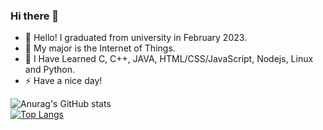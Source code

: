 ### Hi there 👋

- 💬 Hello! I graduated from university in February 2023.
- 🌱 My major is the Internet of Things.
- 🤔 I Have Learned C, C++, JAVA, HTML/CSS/JavaScript, Nodejs, Linux and Python.
- ⚡ Have a nice day!

![Anurag's GitHub stats](https://github-readme-stats.vercel.app/api?username=skt4253&show_icons=true&theme=radical)
<br />
[![Top Langs](https://github-readme-stats.vercel.app/api/top-langs/?username=skt4253&layout=compact)](https://github.com/anuraghazra/github-readme-stats)

